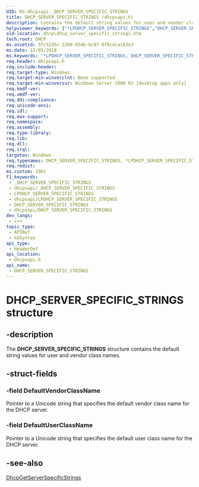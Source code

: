 ```yaml
---
UID: NS:dhcpsapi._DHCP_SERVER_SPECIFIC_STRINGS
title: DHCP_SERVER_SPECIFIC_STRINGS (dhcpsapi.h)
description: Contains the default string values for user and vendor class names.
helpviewer_keywords: ["*LPDHCP_SERVER_SPECIFIC_STRINGS","DHCP_SERVER_SPECIFIC_STRINGS","DHCP_SERVER_SPECIFIC_STRINGS structure [DHCP]","PDHCP_SERVER_SPECIFIC_STRINGS","PDHCP_SERVER_SPECIFIC_STRINGS structure pointer [DHCP]","dhcp.dhcp_server_specific_strings","dhcpsapi/DHCP_SERVER_SPECIFIC_STRINGS","dhcpsapi/PDHCP_SERVER_SPECIFIC_STRINGS"]
old-location: dhcp\dhcp_server_specific_strings.htm
tech.root: DHCP
ms.assetid: 5fc52d5c-22b0-454b-bc07-8f9c4ca163e3
ms.date: 12/05/2018
ms.keywords: '*LPDHCP_SERVER_SPECIFIC_STRINGS, DHCP_SERVER_SPECIFIC_STRINGS, DHCP_SERVER_SPECIFIC_STRINGS structure [DHCP], PDHCP_SERVER_SPECIFIC_STRINGS, PDHCP_SERVER_SPECIFIC_STRINGS structure pointer [DHCP], dhcp.dhcp_server_specific_strings, dhcpsapi/DHCP_SERVER_SPECIFIC_STRINGS, dhcpsapi/PDHCP_SERVER_SPECIFIC_STRINGS'
req.header: dhcpsapi.h
req.include-header: 
req.target-type: Windows
req.target-min-winverclnt: None supported
req.target-min-winversvr: Windows Server 2008 R2 [desktop apps only]
req.kmdf-ver: 
req.umdf-ver: 
req.ddi-compliance: 
req.unicode-ansi: 
req.idl: 
req.max-support: 
req.namespace: 
req.assembly: 
req.type-library: 
req.lib: 
req.dll: 
req.irql: 
targetos: Windows
req.typenames: DHCP_SERVER_SPECIFIC_STRINGS, *LPDHCP_SERVER_SPECIFIC_STRINGS
req.redist: 
ms.custom: 19H1
f1_keywords:
 - _DHCP_SERVER_SPECIFIC_STRINGS
 - dhcpsapi/_DHCP_SERVER_SPECIFIC_STRINGS
 - LPDHCP_SERVER_SPECIFIC_STRINGS
 - dhcpsapi/LPDHCP_SERVER_SPECIFIC_STRINGS
 - DHCP_SERVER_SPECIFIC_STRINGS
 - dhcpsapi/DHCP_SERVER_SPECIFIC_STRINGS
dev_langs:
 - c++
topic_type:
 - APIRef
 - kbSyntax
api_type:
 - HeaderDef
api_location:
 - Dhcpsapi.h
api_name:
 - DHCP_SERVER_SPECIFIC_STRINGS
---
```


# DHCP_SERVER_SPECIFIC_STRINGS structure


## -description

The <b>DHCP_SERVER_SPECIFIC_STRINGS</b> structure contains the default string values for user and vendor class names.

## -struct-fields

### -field DefaultVendorClassName

Pointer to a Unicode string that specifies the default vendor class name for the DHCP server.

### -field DefaultUserClassName

Pointer to a Unicode string that specifies the default user class name for the DHCP server.

## -see-also

<a href="https://docs.microsoft.com/previous-versions/windows/desktop/api/dhcpsapi/nf-dhcpsapi-dhcpgetserverspecificstrings">DhcpGetServerSpecificStrings</a>

